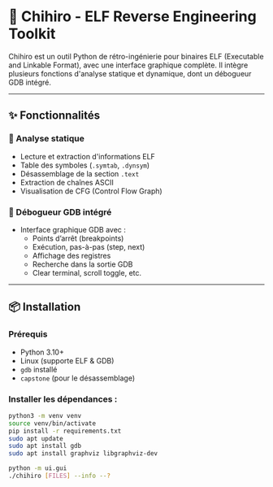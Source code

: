 # 🐉 Chihiro - ELF Reverse Engineering Toolkit

Chihiro est un outil Python de rétro-ingénierie pour binaires ELF (Executable and Linkable Format), avec une interface graphique complète. Il intègre plusieurs fonctions d'analyse statique et dynamique, dont un débogueur GDB intégré.

---

## ✨ Fonctionnalités

### 📂 Analyse statique
- Lecture et extraction d'informations ELF
- Table des symboles (`.symtab`, `.dynsym`)
- Désassemblage de la section `.text`
- Extraction de chaînes ASCII
- Visualisation de CFG (Control Flow Graph)

### 🐞 Débogueur GDB intégré
- Interface graphique GDB avec :
  - Points d’arrêt (breakpoints)
  - Exécution, pas-à-pas (step, next)
  - Affichage des registres
  - Recherche dans la sortie GDB
  - Clear terminal, scroll toggle, etc.

---

## 📦 Installation

### Prérequis

- Python 3.10+
- Linux (supporte ELF & GDB)
- `gdb` installé
- `capstone` (pour le désassemblage)

### Installer les dépendances :

```bash
python3 -m venv venv
source venv/bin/activate
pip install -r requirements.txt
sudo apt update
sudo apt install gdb
sudo apt install graphviz libgraphviz-dev

python -m ui.gui
./chihiro [FILES] --info --?

